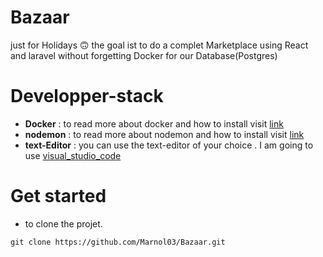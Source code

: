 # Bazaar
just for Holidays 🙃 the goal ist to do a complet Marketplace using React and laravel  without forgetting Docker for our Database(Postgres)
# Developper-stack
  - __Docker__ : to read more about docker and how to install visit [link](https://www.docker.com/get-started/)
  - __nodemon__ : to read more about nodemon and how to install visit [link](https://nodejs.org/en)
  - __text-Editor__ : you can use the text-editor of your choice . I am going to use [visual_studio_code](https://code.visualstudio.com)
# Get started
  - to clone the projet.
```shell
git clone https://github.com/Marnol03/Bazaar.git
```

